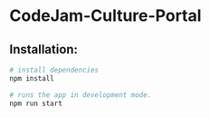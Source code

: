 # CodeJam-Culture-Portal

## Installation:
``` bash
# install dependencies
npm install

# runs the app in development mode.
npm run start
```
